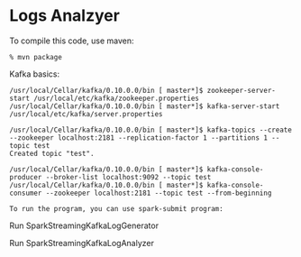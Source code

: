# Logs Analzyer

To compile this code, use maven:
```
% mvn package
```

Kafka basics:
```
/usr/local/Cellar/kafka/0.10.0.0/bin [ master*]$ zookeeper-server-start /usr/local/etc/kafka/zookeeper.properties
/usr/local/Cellar/kafka/0.10.0.0/bin [ master*]$ kafka-server-start /usr/local/etc/kafka/server.properties

/usr/local/Cellar/kafka/0.10.0.0/bin [ master*]$ kafka-topics --create --zookeeper localhost:2181 --replication-factor 1 --partitions 1 --topic test
Created topic "test".

/usr/local/Cellar/kafka/0.10.0.0/bin [ master*]$ kafka-console-producer --broker-list localhost:9092 --topic test
/usr/local/Cellar/kafka/0.10.0.0/bin [ master*]$ kafka-console-consumer --zookeeper localhost:2181 --topic test --from-beginning

To run the program, you can use spark-submit program:
```
Run SparkStreamingKafkaLogGenerator

Run SparkStreamingKafkaLogAnalyzer

```